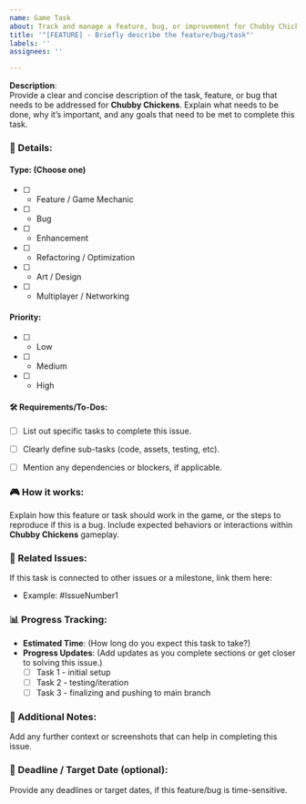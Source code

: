 ```yaml
---
name: Game Task
about: Track and manage a feature, bug, or improvement for Chubby Chickens
title: '"[FEATURE] - Briefly describe the feature/bug/task"'
labels: ''
assignees: ''

---
```


**Description**:  
Provide a clear and concise description of the task, feature, or bug that needs to be addressed for **Chubby Chickens**. Explain what needs to be done, why it’s important, and any goals that need to be met to complete this task.

### 📝 Details:

#### **Type**: (Choose one)  

- [ ]   - Feature / Game Mechanic  
- [ ]   - Bug  
- [ ]   - Enhancement  
- [ ]   - Refactoring / Optimization  
- [ ]   - Art / Design  
- [ ]   - Multiplayer / Networking

#### **Priority**:  
- [ ]   - Low  
- [ ]   - Medium  
- [ ]   - High

#### 🛠️ Requirements/To-Dos:
- [ ] List out specific tasks to complete this issue.
- [ ] Clearly define sub-tasks (code, assets, testing, etc).
- [ ] Mention any dependencies or blockers, if applicable.


### 🎮 How it works:

Explain how this feature or task should work in the game, or the steps to reproduce if this is a bug. Include expected behaviors or interactions within **Chubby Chickens** gameplay. 

### 🔗 Related Issues:

If this task is connected to other issues or a milestone, link them here:
- Example: #IssueNumber1

### 📊 Progress Tracking:

- **Estimated Time**: (How long do you expect this task to take?)
- **Progress Updates**: (Add updates as you complete sections or get closer to solving this issue.)
  - [ ] Task 1 - initial setup
  - [ ] Task 2 - testing/iteration
  - [ ] Task 3 - finalizing and pushing to main branch

### 💬 Additional Notes:

Add any further context or screenshots that can help in completing this issue.

### 📅 Deadline / Target Date (optional):

Provide any deadlines or target dates, if this feature/bug is time-sensitive.
